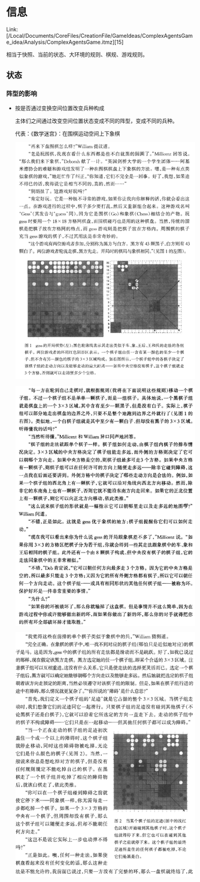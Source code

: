 # 信息

Link: [/Local/Documents/CoreFiles/CreationFile/GameIdeas/ComplexAgentsGame_idea/Analysis/ComplexAgentsGame.itmz][15]

相当于快照、当前的状态、大环境的规则、棋规、游戏规则。

## 状态

### 阵型的影响

- 按是否通过变换空间位置改变兵种构成

  主体们之间通过改变空间位置状态变成不同的阵型，变成不同的兵种。
  
  代表：《数学迷宫》：在围棋运动空间上下象棋
  
  ![image-20210828163504647](要素之信息.assets/image-20210828163504647.png)
  
  ![image-20210828163515182](要素之信息.assets/image-20210828163515182.png)
  
  ![image-20210828163522365](要素之信息.assets/image-20210828163522365.png)

